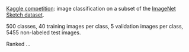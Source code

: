 [Kaggle competition](https://www.kaggle.com/competitions/mva-recvis-2024/overview): image classification on a subset of the [ImageNet Sketch dataset](https://paperswithcode.com/dataset/imagenet-sketch).

500 classes, 40 training images per class, 5 validation images per class, 5455 non-labeled test images.

Ranked ...
